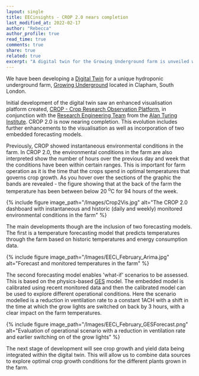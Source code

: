 ```yaml
---
layout: single
title: EECinsights - CROP 2.0 nears completion
last_modified_at: 2022-02-17
author: "Rebecca"
author_profile: true
read_time: true
comments: true
share: true
related: true
excerpt: "A digital twin for the Growing Underground farm is unveiled with new functionality including temperature forecasting"
---
```

We have been developing a [Digital Twin](https://eeci.github.io/home/docs/projects/urbanag/digitaltwin/) for a unique hydroponic underground farm, [Growing Underground](https://growing-underground.com/) located in Clapham, South London.  

Initial development of the digital twin saw an enhanced visualisation platform created, [CROP - Crop Research Observation Platform](https://github.com/alan-turing-institute/CROP), in conjunction with the [Research Engineering Team](https://www.turing.ac.uk/research-engineering) from the [Alan Turing Institute](https://www.turing.ac.uk/).  CROP 2.0 is now nearing completion. This evolution includes further enhancements to the visualisation as well as incorporation of two embedded forecasting models.  

Previously, CROP showed instantaneous environmental conditions in the farm.  In CROP 2.0, the environmental conditions in the farm are also interpreted show the number of hours over the previous day and week that the conditions have been within certain ranges. This is important for farm operation as it is the time that the crops spend in optimal temperatures that governs crop growth. As you hover over the sections of the graphic the bands are revealed - the figure showing that at the back of the farm the temperature has been between below 20 <sup>o</sup>C for 94 hours of the week.   

{% include figure image_path="/Images/Crop2Vis.jpg" alt="The CROP 2.0 dashboard with instantaneous and historic (daily and weekly) monitored environmental conditions in the farm" %}

The main developments though are the inclusion of two forecasting models.  The first is a temperature forecasting model that predicts temperatures through the farm based on historic temperatures and energy consumption data. 

{% include figure image_path="/Images/EECi_February_Arima.jpg" alt="Forecast and monitored temperatures in the farm" %}

The second forecasting model enables 'what-if' scenarios to be assessed. This is based on the physics-based [GES](https://eeci.github.io/home/docs/projects/urbanag/ges/) model.  The embedded model is calibrated using recent monitored data and then the calibrated model can be used to explore different operational conditions.  Here the scenario modelled is a reduction in ventilation rate to a constant 1ACH with a shift in the time at which the grow lights are switched on back by 3 hours, with a clear impact on the farm temperatures.  

{% include figure image_path="/Images/EECi_February_GESForecast.png" alt="Evaluation of operational scenario with a reduction in ventilation rate and earlier switching on of the grow lights" %}

The next stage of development will see crop growth and yield data being integrated within the digital twin.  This will allow us to combine data sources to explore optimal crop growth conditions for the different plants grown in the farm. 
